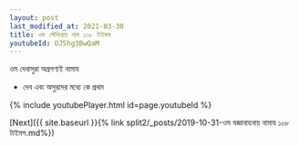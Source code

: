```yaml
---
layout: post
last_modified_at: 2021-03-30
title: ওম স্টেভিয়ায় নাম ১০৮ টাইমস
youtubeId: OJShg3BwQaM
---
```

 
 
 ওম দেবাসুরা অগ্রগণ্যই নামায  
 
 -  দেব এবং অসুরদের মধ্যে কে প্রথম 
 
  
 
  
 
 
 
 
 
 


{% include youtubePlayer.html id=page.youtubeId %}
 
[Next]({{ site.baseurl }}{% link  split2/_posts/2019-10-31-ওম যজ্ঞাবাহনায় নামায ১০৮ টাইমস.md%})
 
